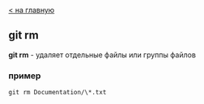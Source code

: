 [< на главную](/readme.md)

## git rm

**git rm** -  удаляет отдельные файлы или группы файлов

### пример 
```
git rm Documentation/\*.txt
```